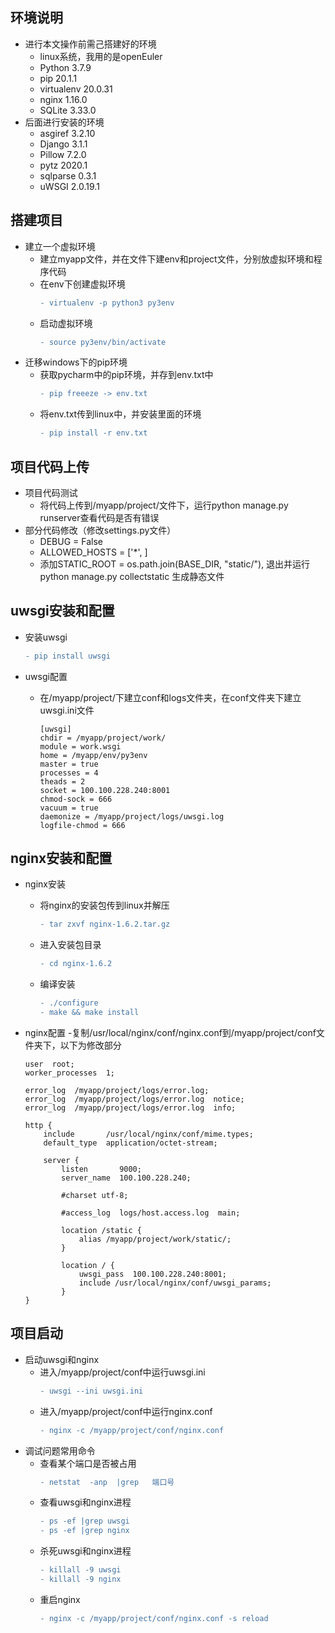 ## 环境说明
* 进行本文操作前需己搭建好的环境      
  - linux系统，我用的是openEuler          
  - Python 3.7.9
  - pip 20.1.1
  - virtualenv 20.0.31
  - nginx 1.16.0
  - SQLite 3.33.0
* 后面进行安装的环境              
  - asgiref 3.2.10
  - Django 3.1.1
  - Pillow 7.2.0
  - pytz 2020.1
  - sqlparse 0.3.1
  - uWSGI 2.0.19.1

## 搭建项目
* 建立一个虚拟环境
  - 建立myapp文件，并在文件下建env和project文件，分别放虚拟环境和程序代码
  - 在env下创建虚拟环境      
    ```diff
    - virtualenv -p python3 py3env
    ```
  - 启动虚拟环境     
    ```diff
    - source py3env/bin/activate
    ```
* 迁移windows下的pip环境
  - 获取pycharm中的pip环境，并存到env.txt中        
    ```diff
    - pip freeeze -> env.txt
    ```
  - 将env.txt传到linux中，并安装里面的环境     
    ```diff
    - pip install -r env.txt
    ```
## 项目代码上传
* 项目代码测试
  - 将代码上传到/myapp/project/文件下，运行python manage.py runserver查看代码是否有错误
* 部分代码修改（修改settings.py文件）
  - DEBUG = False 
  - ALLOWED_HOSTS = ['*',  ]
  - 添加STATIC_ROOT = os.path.join(BASE_DIR, "static/"), 退出并运行 python manage.py collectstatic 生成静态文件
  
## uwsgi安装和配置
* 安装uwsgi
    ```diff
    - pip install uwsgi
    ```
* uwsgi配置
  - 在/myapp/project/下建立conf和logs文件夹，在conf文件夹下建立uwsgi.ini文件      
  
        [uwsgi]          
        chdir = /myapp/project/work/            
        module = work.wsgi             
        home = /myapp/env/py3env             
        master = true         
        processes = 4        
        theads = 2           
        socket = 100.100.228.240:8001          
        chmod-sock = 666           
        vacuum = true           
        daemonize = /myapp/project/logs/uwsgi.log              
        logfile-chmod = 666         

  
## nginx安装和配置
* nginx安装
  - 将nginx的安装包传到linux并解压    
    ```diff
    - tar zxvf nginx-1.6.2.tar.gz
    ```
  - 进入安装包目录
    ```diff
    - cd nginx-1.6.2
    ```
  - 编译安装  
    ```diff
    - ./configure    
    - make && make install  
    ```
* nginx配置
  -复制/usr/local/nginx/conf/nginx.conf到/myapp/project/conf文件夹下，以下为修改部分
  
      user  root;
      worker_processes  1;

      error_log  /myapp/project/logs/error.log;
      error_log  /myapp/project/logs/error.log  notice;
      error_log  /myapp/project/logs/error.log  info;

      http {
          include       /usr/local/nginx/conf/mime.types;
          default_type  application/octet-stream;

          server {
              listen       9000;
              server_name  100.100.228.240;

              #charset utf-8;

              #access_log  logs/host.access.log  main;

              location /static {
                  alias /myapp/project/work/static/; 
              }

              location / {
                  uwsgi_pass  100.100.228.240:8001;
                  include /usr/local/nginx/conf/uwsgi_params;
              }
      }
## 项目启动
  * 启动uwsgi和nginx
    - 进入/myapp/project/conf中运行uwsgi.ini
      ```diff
      - uwsgi --ini uwsgi.ini
      ```
    - 进入/myapp/project/conf中运行nginx.conf
      ```diff
      - nginx -c /myapp/project/conf/nginx.conf
      ```
  * 调试问题常用命令
    - 查看某个端口是否被占用
      ```diff
      - netstat  -anp  |grep   端口号
      ```
    - 查看uwsgi和nginx进程
      ```diff
      - ps -ef |grep uwsgi
      - ps -ef |grep nginx
      ```
    - 杀死uwsgi和nginx进程
      ```diff
      - killall -9 uwsgi
      - killall -9 nginx
      ```
    - 重启nginx
      ```diff
      - nginx -c /myapp/project/conf/nginx.conf -s reload
      ```
    
    
    









  
